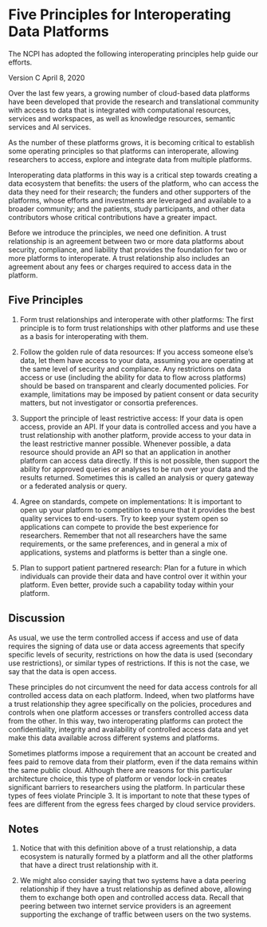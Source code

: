 # Five Principles for Interoperating Data Platforms

<hero small>The NCPI has adopted the following interoperating principles help guide our efforts.</hero>

Version C April 8, 2020

Over the last few years, a growing number of cloud-based data platforms have been developed that provide the research and translational community with access to data that is integrated with computational resources, services and workspaces, as well as knowledge resources, semantic services and AI services. 

As the number of these platforms grows, it is becoming critical to establish some operating principles so that platforms can interoperate, allowing researchers to access, explore and integrate data from multiple platforms. 

Interoperating data platforms in this way is a critical step towards creating a data ecosystem that benefits: the users of the platform, who can access the data they need for their research; the funders and other supporters of the platforms, whose efforts and investments are leveraged and available to a broader community; and the patients, study participants, and other data contributors whose critical contributions have a greater impact.  

Before we introduce the principles, we need one definition.  A trust relationship is an agreement between two or more data platforms about security, compliance, and liability that provides the foundation for two or more platforms to interoperate.  A trust relationship also includes an agreement about any fees or charges required to access data in the platform.


## Five Principles

1. Form trust relationships and interoperate with other platforms: The first principle is to form trust relationships with other platforms and use these as a basis for interoperating with them.
 
2. Follow the golden rule of data resources: If you access someone else’s data, let them have access to your data, assuming you are operating at the same level of security and compliance. Any restrictions on data access or use (including the ability for data to flow across platforms) should be based on transparent and clearly documented policies. For example, limitations may be imposed by patient consent or data security matters, but not investigator or consortia preferences.
 
3. Support the principle of least restrictive access:  If your data is open access, provide an API.  If your data is controlled access and you have a trust relationship with another platform, provide access to your data in the least restrictive manner possible. Whenever possible, a data resource should provide an API so that an application in another platform can access data directly. If this is not possible, then support the ability for approved queries or analyses to be run over your data and the results returned. Sometimes this is called an analysis or query gateway or a federated analysis or query.
 
4. Agree on standards, compete on implementations: It is important to open up your platform to competition to ensure that it provides the best quality services to end-users. Try to keep your system open so applications can compete to provide the best experience for researchers.  Remember that not all researchers have the same requirements, or the same preferences, and in general a mix of applications, systems and platforms is better than a single one.
 
5. Plan to support patient partnered research: Plan for a future in which individuals can provide their data and have control over it within your platform. Even better, provide such a capability today within your platform.

## Discussion 

As usual, we use the term controlled access if access and use of  data requires the signing of data use or data access agreements that specify specific levels of security, restrictions on how the data is used (secondary use restrictions), or similar types of restrictions.  If this is not the case, we say that the data is open access.

These principles do not circumvent the need for data access controls for all controlled access data on each platform.  Indeed, when two platforms have a trust relationship they agree specifically on the policies, procedures and controls when one platform accesses or transfers controlled access data from the other.  In this way, two interoperating platforms can protect the confidentiality, integrity and availability of controlled access data and yet make this data available across different systems and platforms.

Sometimes platforms impose a requirement that an account be created and fees paid to remove data from their platform, even if the data remains within the same public cloud.  Although there are reasons for this particular architecture choice, this type of platform or vendor lock-in creates significant barriers to researchers using the platform.  In particular these types of fees violate Principle 3.  It is important to note that these types of fees are different from the egress fees charged by cloud service providers.



## Notes

1. Notice that with this definition above of a trust relationship, a data ecosystem is naturally formed by a platform and all the other platforms that have a direct trust relationship with it.

1. We might also consider saying that two systems have a data peering relationship if they have a trust relationship as defined above, allowing them to exchange both open and controlled access data.  Recall that peering between two internet service providers is an agreement supporting the exchange of traffic between users on the two systems.

 
  